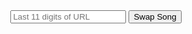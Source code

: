 <style>
    div {
        text-align: center;
    }
</style>

<div>
    <input type="text" id="URLId" placeholder="Last 11 digits of URL">
    <button class="button1" onclick="changeLink()">Swap Song</button>
    <br>
    <span id="video"></span>
</div>

<script>
    // Code for video swapper
    function changeLink() {
        const videoLink = document.getElementById("video")
        let inputText = document.getElementById("URLId").value;
        if (inputText.length >= 11) {
            inputText = inputText.substring(inputText.length -11)
;        }
            videoLink.innerHTML = "https://www.youtube.com/embed/" + inputText
            console.log("Complete")
            console.log(videoLink.src)
    }
</script>